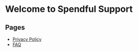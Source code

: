# Welcome to Spendful Support  

## Pages  
- [Privacy Policy](privacy-policy.md)  
- [FAQ](faq.md)  
